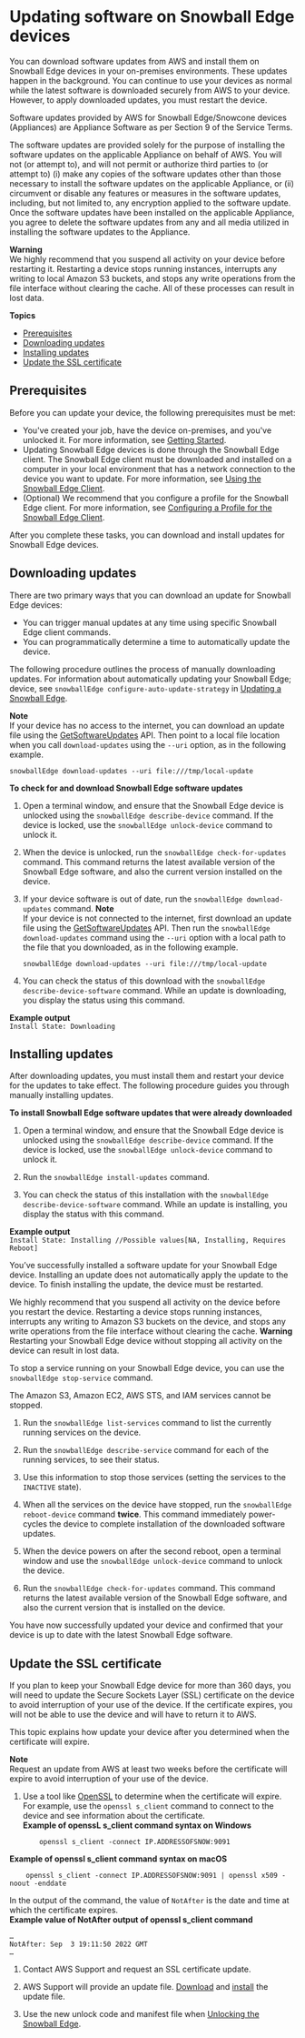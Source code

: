 # Updating software on Snowball Edge devices<a name="updating-device"></a>

You can download software updates from AWS and install them on Snowball Edge devices in your on\-premises environments\. These updates happen in the background\. You can continue to use your devices as normal while the latest software is downloaded securely from AWS to your device\. However, to apply downloaded updates, you must restart the device\.

Software updates provided by AWS for Snowball Edge/Snowcone devices \(Appliances\) are Appliance Software as per Section 9 of the Service Terms\.

The software updates are provided solely for the purpose of installing the software updates on the applicable Appliance on behalf of AWS\. You will not \(or attempt to\), and will not permit or authorize third parties to \(or attempt to\) \(i\) make any copies of the software updates other than those necessary to install the software updates on the applicable Appliance, or \(ii\) circumvent or disable any features or measures in the software updates, including, but not limited to, any encryption applied to the software update\. Once the software updates have been installed on the applicable Appliance, you agree to delete the software updates from any and all media utilized in installing the software updates to the Appliance\.

**Warning**  
We highly recommend that you suspend all activity on your device before restarting it\. Restarting a device stops running instances, interrupts any writing to local Amazon S3 buckets, and stops any write operations from the file interface without clearing the cache\. All of these processes can result in lost data\.

**Topics**
+ [Prerequisites](#prereq-updating-device)
+ [Downloading updates](#download-updates)
+ [Installing updates](#install-updates)
+ [Update the SSL certificate](#update-ssl-cert)

## Prerequisites<a name="prereq-updating-device"></a>

Before you can update your device, the following prerequisites must be met:
+ You've created your job, have the device on\-premises, and you've unlocked it\. For more information, see [Getting Started](https://docs.aws.amazon.com/snowball/latest/developer-guide/getting-started.html)\.
+ Updating Snowball Edge devices is done through the Snowball Edge client\. The Snowball Edge client must be downloaded and installed on a computer in your local environment that has a network connection to the device you want to update\. For more information, see [Using the Snowball Edge Client](https://docs.aws.amazon.com/snowball/latest/developer-guide/using-client.html)\.
+ \(Optional\) We recommend that you configure a profile for the Snowball Edge client\. For more information, see [Configuring a Profile for the Snowball Edge Client](https://docs.aws.amazon.com/snowball/latest/developer-guide/using-client-commands.html#client-configuration)\.

After you complete these tasks, you can download and install updates for Snowball Edge devices\.

## Downloading updates<a name="download-updates"></a>

There are two primary ways that you can download an update for Snowball Edge devices: 
+ You can trigger manual updates at any time using specific Snowball Edge client commands\.
+ You can programmatically determine a time to automatically update the device\.

The following procedure outlines the process of manually downloading updates\. For information about automatically updating your Snowball Edge; device, see `snowballEdge configure-auto-update-strategy` in [Updating a Snowball Edge](https://docs.aws.amazon.com/snowball/latest/developer-guide/using-client-commands.html#update-client-commands)\.

**Note**  
If your device has no access to the internet, you can download an update file using the [GetSoftwareUpdates](https://docs.aws.amazon.com/snowball/latest/api-reference/API_GetSoftwareUpdates.html) API\. Then point to a local file location when you call `download-updates` using the `--uri` option, as in the following example\.  

```
snowballEdge download-updates --uri file:///tmp/local-update
```

**To check for and download Snowball Edge software updates**

1. Open a terminal window, and ensure that the Snowball Edge device is unlocked using the `snowballEdge describe-device` command\. If the device is locked, use the `snowballEdge unlock-device` command to unlock it\.

1. When the device is unlocked, run the `snowballEdge check-for-updates` command\. This command returns the latest available version of the Snowball Edge software, and also the current version installed on the device\.

1. If your device software is out of date, run the `snowballEdge download-updates` command\.
**Note**  
If your device is not connected to the internet, first download an update file using the [GetSoftwareUpdates](https://docs.aws.amazon.com/snowball/latest/api-reference/API_GetSoftwareUpdates.html) API\. Then run the `snowballEdge download-updates` command using the `--uri` option with a local path to the file that you downloaded, as in the following example\.  

   ```
   snowballEdge download-updates --uri file:///tmp/local-update
   ```

1. You can check the status of this download with the `snowballEdge describe-device-software` command\. While an update is downloading, you display the status using this command\. 

**Example output**  
 `Install State: Downloading`

## Installing updates<a name="install-updates"></a>

After downloading updates, you must install them and restart your device for the updates to take effect\. The following procedure guides you through manually installing updates\.

**To install Snowball Edge software updates that were already downloaded**

1. Open a terminal window, and ensure that the Snowball Edge device is unlocked using the `snowballEdge describe-device` command\. If the device is locked, use the `snowballEdge unlock-device` command to unlock it\.

1. Run the `snowballEdge install-updates` command\.

1. You can check the status of this installation with the `snowballEdge describe-device-software` command\. While an update is installing, you display the status with this command\.

**Example output**  
`Install State: Installing //Possible values[NA, Installing, Requires Reboot]`

   You’ve successfully installed a software update for your Snowball Edge device\. Installing an update does not automatically apply the update to the device\. To finish installing the update, the device must be restarted\.

   We highly recommend that you suspend all activity on the device before you restart the device\. Restarting a device stops running instances, interrupts any writing to Amazon S3 buckets on the device, and stops any write operations from the file interface without clearing the cache\.
**Warning**  
Restarting your Snowball Edge device without stopping all activity on the device can result in lost data\.

   To stop a service running on your Snowball Edge device, you can use the `snowballEdge stop-service` command\. 

   The Amazon S3, Amazon EC2, AWS STS, and IAM services cannot be stopped\.

1. Run the `snowballEdge list-services` command to list the currently running services on the device\.

1. Run the `snowballEdge describe-service` command for each of the running services, to see their status\.

1. Use this information to stop those services \(setting the services to the `INACTIVE` state\)\.

1. When all the services on the device have stopped, run the `snowballEdge reboot-device` command **twice**\. This command immediately power\-cycles the device to complete installation of the downloaded software updates\.

1. When the device powers on after the second reboot, open a terminal window and use the `snowballEdge unlock-device` command to unlock the device\.

1. Run the `snowballEdge check-for-updates` command\. This command returns the latest available version of the Snowball Edge software, and also the current version that is installed on the device\.

You have now successfully updated your device and confirmed that your device is up to date with the latest Snowball Edge software\.

## Update the SSL certificate<a name="update-ssl-cert"></a>

If you plan to keep your Snowball Edge device for more than 360 days, you will need to update the Secure Sockets Layer \(SSL\) certificate on the device to avoid interruption of your use of the device\. If the certificate expires, you will not be able to use the device and will have to return it to AWS\.

This topic explains how update your device after you determined when the certificate will expire\.

**Note**  
Request an update from AWS at least two weeks before the certificate will expire to avoid interruption of your use of the device\.

1. Use a tool like [OpenSSL](https://www.openssl.org) to determine when the certificate will expire\. For example, use the `openssl s_client` command to connect to the device and see information about the certificate\.  
**Example of openssL s\_client command syntax on Windows**  

   ```
       openssl s_client -connect IP.ADDRESSOFSNOW:9091
   ```  
**Example of openssl s\_client command syntax on macOS**  

   ```
       openssl s_client -connect IP.ADDRESSOFSNOW:9091 | openssl x509 -noout -enddate
   ```

   In the output of the command, the value of `NotAfter` is the date and time at which the certificate expires\.  
**Example value of NotAfter output of openssl s\_client command**  

   ```
   …
   NotAfter: Sep  3 19:11:50 2022 GMT
   …
   ```

1. Contact AWS Support and request an SSL certificate update\.

1. AWS Support will provide an update file\. [Download](#download-updates) and [install](#install-updates) the update file\.

1. Use the new unlock code and manifest file when [Unlocking the Snowball Edge](https://docs.aws.amazon.com/latest/developer-guide/unlockdevice.html)\.